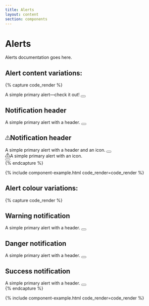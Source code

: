 ```yaml
---
title: Alerts
layout: content
section: components
---
```


# Alerts

Alerts documentation goes here.

## Alert content variations:

{% capture code_render %}
<div class="alert alert-info alert-dismissible" role="alert">
  A simple primary alert—check it out!
  <button type="button" class="btn-close" data-bs-dismiss="alert" aria-label="Close"></button>
</div>
<div class="alert alert-info alert-dismissible" role="alert">
  <h2 class="h6">Notification header</h2>
  A simple primary alert with a header.
  <button type="button" class="btn-close" data-bs-dismiss="alert" aria-label="Close"></button>
</div>
<div class="alert alert-info alert-dismissible" role="alert">
  <h2 class="h6 alert-icon"><svg xmlns="http://www.w3.org/2000/svg" width="16" height="16" fill="currentColor" class="icon" viewBox="0 0 16 16">
  <path d="M7.938 2.016A.13.13 0 0 1 8.002 2a.13.13 0 0 1 .063.016.15.15 0 0 1 .054.057l6.857 11.667c.036.06.035.124.002.183a.2.2 0 0 1-.054.06.1.1 0 0 1-.066.017H1.146a.1.1 0 0 1-.066-.017.2.2 0 0 1-.054-.06.18.18 0 0 1 .002-.183L7.884 2.073a.15.15 0 0 1 .054-.057m1.044-.45a1.13 1.13 0 0 0-1.96 0L.165 13.233c-.457.778.091 1.767.98 1.767h13.713c.889 0 1.438-.99.98-1.767z"/>
  <path d="M7.002 12a1 1 0 1 1 2 0 1 1 0 0 1-2 0M7.1 5.995a.905.905 0 1 1 1.8 0l-.35 3.507a.552.552 0 0 1-1.1 0z"/></svg>Notification header</h2>
  A simple primary alert with a header and an icon.
  <button type="button" class="btn-close" data-bs-dismiss="alert" aria-label="Close"></button>
</div>
<div class="alert alert-info alert-dismissible" role="alert">
  <div class="alert-icon">
    <svg xmlns="http://www.w3.org/2000/svg" width="16" height="16" fill="currentColor" class="icon" viewBox="0 0 16 16">
    <path d="M7.938 2.016A.13.13 0 0 1 8.002 2a.13.13 0 0 1 .063.016.15.15 0 0 1 .054.057l6.857 11.667c.036.06.035.124.002.183a.2.2 0 0 1-.054.06.1.1 0 0 1-.066.017H1.146a.1.1 0 0 1-.066-.017.2.2 0 0 1-.054-.06.18.18 0 0 1 .002-.183L7.884 2.073a.15.15 0 0 1 .054-.057m1.044-.45a1.13 1.13 0 0 0-1.96 0L.165 13.233c-.457.778.091 1.767.98 1.767h13.713c.889 0 1.438-.99.98-1.767z"/>
    <path d="M7.002 12a1 1 0 1 1 2 0 1 1 0 0 1-2 0M7.1 5.995a.905.905 0 1 1 1.8 0l-.35 3.507a.552.552 0 0 1-1.1 0z"/></svg>A simple primary alert with an icon.
  </div>
  <button type="button" class="btn-close" data-bs-dismiss="alert" aria-label="Close"></button>
</div>
{% endcapture %}

{% include component-example.html code_render=code_render %}

## Alert colour variations:

{% capture code_render %}
<div class="alert alert-warning alert-dismissible" role="alert">
  <h2 class="h6">Warning notification</h2>
  A simple primary alert with a header.
  <button type="button" class="btn-close" data-bs-dismiss="alert" aria-label="Close"></button>
</div>
<div class="alert alert-danger alert-dismissible" role="alert">
  <h2 class="h6">Danger notification</h2>
  A simple primary alert with a header.
  <button type="button" class="btn-close" data-bs-dismiss="alert" aria-label="Close"></button>
</div>
<div class="alert alert-success alert-dismissible" role="alert">
  <h2 class="h6">Success notification</h2>
  A simple primary alert with a header.
  <button type="button" class="btn-close" data-bs-dismiss="alert" aria-label="Close"></button>
</div>
{% endcapture %}

{% include component-example.html code_render=code_render %}
